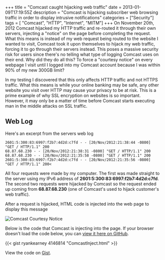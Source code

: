 +++
title = "Comcast caught hijacking web traffic"
date = 2013-01-09T17:19:55Z
description = "Comcast is hijacking subscriber web browsing traffic in order to display intrusive notifications"
categories = ["Security"]
tags = [ "Comcast", "HTTP", "Internet", "MITM"]
+++
On November 20th, 2012 Comcast hijacked my HTTP traffic and re-routed it through their own servers, injecting a "notice" on the page before completing the request. What this means is instead of my web request being routed to the website I wanted to visit, Comcast took it upon themselves to hijack my web traffic, forcing it to go through their servers instead. This poses a massive security risk for users since there's no telling what type of logging Comcast uses on their end. Why did they do all this? To force a "courtesy notice" on every webpage I visit until I logged into my Comcast account because I was within 90% of my new 300GB limit?

In my testing I discovered that this only affects HTTP traffic and not HTTPS traffic. What this means is while your online banking may be safe, any other website you visit over HTTP may cause your privacy to be at risk. This is a prime example of why SSL encryption on websites is so important. However, it may only be a matter of time before Comcast starts executing man in the middle attacks on SSL traffic.

## Web Log

Here's an excerpt from the servers web log

    2601:5:300:83:6997:f2b7:4d2d:c7fd - - [20/Nov/2012:21:38:44 -0800] "GET / HTTP/1.1" 200
    68.87.68.230 - - [20/Nov/2012:21:38:31 -0800] "GET / HTTP/1.1" 200
    68.87.68.230 - - [20/Nov/2012:21:35:58 -0800] "GET / HTTP/1.1" 200
    2601:5:300:83:6997:f2b7:4d2d:c7fd - - [20/Nov/2012:21:35:56 -0800] "GET / HTTP/1.1" 200<

All four requests were made by my computer. The first was made straight to the server using my IPv6 address of **2601:5:300:83:6997:f2b7:4d2d:c7fd**. The second two requests were hijacked by Comcast so the request ended up coming from **68.87.68.230** (one of Comcast's used to hijack customer's web traffic).

After a request is hijacked, HTML code is injected into the web page to display this message

![Comcast Courtesy Notice](/images/2012/11/Screen-Shot-2012-11-26-at-12.38.21-AM.png)

Below is the code that Comcast is injecting into the page. If your browser doesn't load the code below, you can [view it here on GitHub](https://gist.github.com/ryankearney/4146814).

{{< gist ryankearney 4146814 "ComcastInject.html" >}}
<div class="oembed-gist">
  <noscript>
    View the code on <a href="https://gist.github.com/4146814">Gist</a>.
  </noscript>
</div>